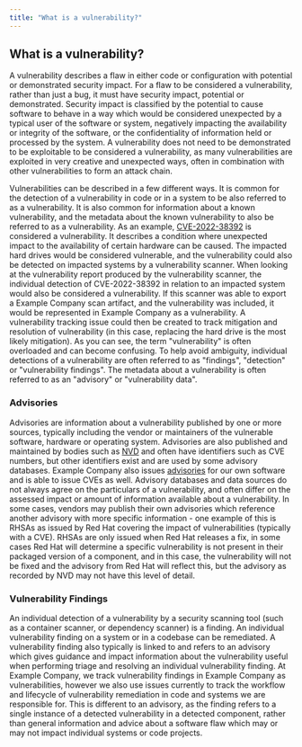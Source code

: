 ```yaml
---
title: "What is a vulnerability?"
---
```


## What is a vulnerability?

A vulnerability describes a flaw in either code or configuration with potential or demonstrated security impact. For a flaw to be considered a vulnerability, rather than just a bug, it must have security impact, potential or demonstrated. Security impact is classified by the potential to cause software to behave in a way which would be considered unexpected by a typical user of the software or system, negatively impacting the availability or integrity of the software, or the confidentiality of information held or processed by the system. A vulnerability does not need to be demonstrated to be exploitable to be considered a vulnerability, as many vulnerabilities are exploited in very creative and unexpected ways, often in combination with other vulnerabilities to form an attack chain.

Vulnerabilities can be described in a few different ways. It is common for the detection of a vulnerability in code or in a system to be also referred to as a vulnerability. It is also common for information about a known vulnerability, and the metadata about the known vulnerability to also be referred to as a vulnerability. As an example, [CVE-2022-38392](https://cve.mitre.org/cgi-bin/cvename.cgi?name=CVE-2022-38392) is considered a vulnerability. It describes a condition where unexpected impact to the availability of certain hardware can be caused. The impacted hard drives would be considered vulnerable, and the vulnerability could also be detected on impacted systems by a vulnerability scanner. When looking at the vulnerability report produced by the vulnerability scanner, the individual detection of CVE-2022-38392 in relation to an impacted system would also be considered a vulnerability. If this scanner was able to export a Example Company scan artifact, and the vulnerability was included, it would be represented in Example Company as a vulnerability. A vulnerability tracking issue could then be created to track mitigation and resolution of vulnerability (in this case, replacing the hard drive is the most likely mitigation). As you can see, the term "vulnerability" is often overloaded and can become confusing. To help avoid ambiguity, individual detections of a vulnerability are often referred to as "findings", "detection" or "vulnerability findings". The metadata about a vulnerability is often referred to as an "advisory" or "vulnerability data".

### Advisories

Advisories are information about a vulnerability published by one or more sources, typically including the vendor or maintainers of the vulnerable software, hardware or operating system. Advisories are also published and maintained by bodies such as [NVD](https://nvd.nist.gov) and often have identifiers such as CVE numbers, but other identifiers exist and are used by some advisory databases. Example Company also issues [advisories](https://advisories.example_company.com/) for our own software and is able to issue CVEs as well. Advisory databases and data sources do not always agree on the particulars of a vulnerability, and often differ on the assessed impact or amount of information available about a vulnerability. In some cases, vendors may publish their own advisories which reference another advisory with more specific information - one example of this is RHSAs as issued by Red Hat covering the impact of vulnerabilities (typically with a CVE). RHSAs are only issued when Red Hat releases a fix, in some cases Red Hat will determine a specific vulnerability is not present in their packaged version of a component, and in this case, the vulnerability will not be fixed and the advisory from Red Hat will reflect this, but the advisory as recorded by NVD may not have this level of detail.

### Vulnerability Findings

An individual detection of a vulnerability by a security scanning tool (such as a container scanner, or dependency scanner) is a finding. An individual vulnerability finding on a system or in a codebase can be remediated. A vulnerability finding also typically is linked to and refers to an advisory which gives guidance and impact information about the vulnerability useful when performing triage and resolving an individual vulnerability finding. At Example Company, we track vulnerability findings in Example Company as vulnerabilities, however we also use issues currently to track the workflow and lifecycle of vulnerability remediation in code and systems we are responsible for. This is different to an advisory, as the finding refers to a single instance of a detected vulnerability in a detected component, rather than general information and advice about a software flaw which may or may not impact individual systems or code projects.
